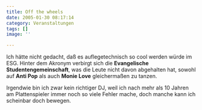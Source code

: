 ```yaml
---
title: Off the wheels
date: 2005-01-30 08:17:14
category: Veranstaltungen
tags: []
image: ''

---
```


Ich hätte nicht gedacht, daß es auflegetechnisch so cool werden würde im ESG. Hinter dem Akronym verbirgt sich die **Evangelische Studentengemeinschaft**, was die Leute nicht davon abgehalten hat, sowohl auf **Anti Pop** als auch **Monie Love** gleichermaßen zu tanzen.

Irgendwie bin ich zwar kein richtiger DJ, weil ich nach mehr als 10 Jahren am Plattenspieler immer noch so viele Fehler mache, doch manche kann ich scheinbar doch bewegen.
